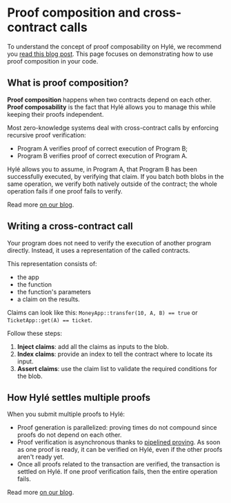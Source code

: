 # Proof composition and cross-contract calls

To understand the concept of proof composability on Hylé, we recommend you [read this blog post](https://blog.hyle.eu/proof-composability-on-hyle/). This page focuses on demonstrating how to use proof composition in your code.

## What is proof composition?

**Proof composition** happens when two contracts depend on each other. **Proof composability** is the fact that Hylé allows you to manage this while keeping their proofs independent.

Most zero-knowledge systems deal with cross-contract calls by enforcing recursive proof verification:

- Program A verifies proof of correct execution of Program B;
- Program B verifies proof of correct execution of Program A.

Hylé allows you to assume, in Program A, that Program B has been successfully executed, by verifying that claim. If you batch both blobs in the same operation, we verify both natively outside of the contract; the whole operation fails if one proof fails to verify.

Read more [on our blog](https://blog.hyle.eu/proof-composability-on-hyle/).

## Writing a cross-contract call

Your program does not need to verify the execution of another program directly. Instead, it uses a representation of the called contracts.

This representation consists of:

- the app
- the function
- the function's parameters
- a claim on the results.

Claims can look like this: `MoneyApp::transfer(10, A, B) == true` or `TicketApp::get(A) == ticket`.

Follow these steps:

1. **Inject claims**: add all the claims as inputs to the blob.
1. **Index claims**: provide an index to tell the contract where to locate its input.
1. **Assert claims**: use the claim list to validate the required conditions for the blob.

## How Hylé settles multiple proofs

When you submit multiple proofs to Hylé:

- Proof generation is parallelized: proving times do not compound since proofs do not depend on each other.
- Proof verification is asynchronous thanks to [pipelined proving](./pipelined-proving.md). As soon as one proof is ready, it can be verified on Hylé, even if the other proofs aren't ready yet.
- Once all proofs related to the transaction are verified, the transaction is settled on Hylé. If one proof verification fails, then the entire operation fails.

Read more [on our blog](https://blog.hyle.eu/proof-composability-on-hyle/).
